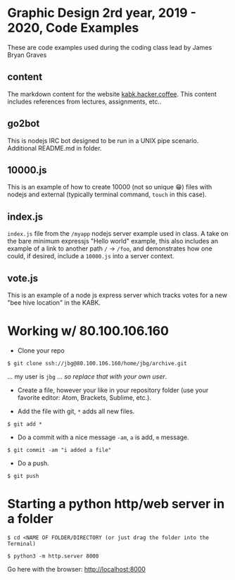 # Graphic Design 2rd year, 2019 - 2020, Code Examples

These are code examples used during the coding class lead by James Bryan Graves

## content

The markdown content for the website [kabk.hacker.coffee](kabk.hacker.coffee).  This content includes references from lectures, assignments, etc..

## go2bot

This is nodejs IRC bot designed to be run in a UNIX pipe scenario.  Additional README.md in folder.

## 10000.js

This is an example of how to create 10000 (not so unique 😁) files with nodejs and external (typically terminal command, `touch` in this case).

## index.js

`index.js` file from the `/myapp` nodejs server example used in class.  A take on the bare minimum expressjs "Hello world" example, this also includes an example of a link to another path `/` -> `/foo`, and demonstrates how one could, if desired, include a `10000.js` into a server context.

## vote.js

This is an example of a node js express server which tracks votes for a new "bee hive location" in the KABK.

# Working w/ 80.100.106.160

* Clone your repo

`$ git clone ssh://jbg@80.100.106.160/home/jbg/archive.git`

... my user is `jbg` ... *so replace that with your own user*.

* Create a file, however your like in your repository folder (use your favorite editor: Atom, Brackets, Sublime, etc.).

* Add the file with git, `*` adds all new files.

`$ git add *`

* Do a commit with a nice message `-am`, `a` is add, `m` message.

`$ git commit -am "i added a file"`

* Do a push.

`$ git push`

# Starting a python http/web server in a folder

`$ cd <NAME OF FOLDER/DIRECTORY (or just drag the folder into the Terminal)`

`$ python3 -m http.server 8000`

Go here with the browser: [http://localhost:8000](http://localhost:800)



